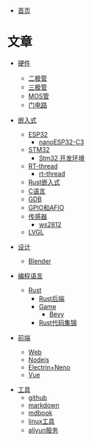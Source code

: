 - [首页](./README.md)

# 文章
- [硬件]()
    - [二极管](./hardware/二极管.md)
    - [三极管](./hardware/三极管.md)
    - [MOS管](./hardware/MOS管.md)
    - [门电路](./hardware/门电路.md)

- [嵌入式]()
    - [ESP32]()
        - [nanoESP32-C3](./embedded/esp32/nanoESP32-C3.md)
    - [STM32]()
        - [Stm32 开发环境](./embedded/stm32%20开发环境.md)
    - [RT-thread]()
        - [rt-thread](./embedded/rt-thread/art-pi.md)
    - [Rust嵌入式](./embedded/Rust嵌入式.md)
    - [C语言](./embedded/C语言.md)
    - [GDB](./embedded/gdb.md)
    - [GPIO和AFIO](./embedded/GPIO和AFIO.md)
    - [传感器]()
        - [ws2812](./embedded/传感器/ws2812.md)
    - [LVGL](./embedded/lvgl.md)

- [设计]()
    - [Blender](design/blender.md)

- [编程语言]()
    - [Rust]()
        - [Rust后端](./program/rust/rust后端.md)
        - [Game]()
            - [Bevy](./program/rust/game/bevy.md)
        - [Rust代码集锦](./program/rust/rust代码集锦.md)

- [前端]()
    - [Web](./frontend/web.md)
    - [Nodejs](./frontend/nodejs.md)
    - [Electrin+Neno](./frontend/electron+neon.md)
    - [Vue](./frontend/vue/vue.md)

<!-- - [算法]()
    - [](./algorithm/README.md) -->

<!-- - [数学]()
    - [积分](./math/积分.md)
    - [微分](./math/微分.md) -->

- [工具]()
    - [github](./tools/github.md)
    - [markdown](./tools/markdown.md)
    - [mdbook](./tools/mdbook.md)
    - [linux工具](./tools/linux/linux工具.md)
    - [aliyun服务](./tools/aliyun服务.md)
